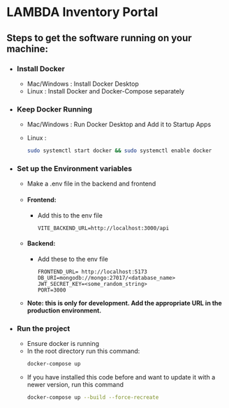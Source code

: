 # LAMBDA Inventory Portal

## Steps to get the software running on your machine:

- ### Install Docker
    - Mac/Windows : Install Docker Desktop
    - Linux : Install Docker and Docker-Compose separately

- ### Keep Docker Running
    - Mac/Windows : Run Docker Desktop and Add it to Startup Apps
    - Linux :

        ```bash
        sudo systemctl start docker && sudo systemctl enable docker
        ```

        <!-- Has to be modified, not verified if its right -->

- ### Set up the Environment variables
    - Make a .env file in the backend and frontend
    - #### Frontend:
        - Add this to the env file
            ```env
            VITE_BACKEND_URL=http://localhost:3000/api
            ```
    - #### Backend:
        - Add these to the env file
            ```env
            FRONTEND_URL= http://localhost:5173 
            DB_URI=mongodb://mongo:27017/<database_name>
            JWT_SECRET_KEY=<some_random_string>
            PORT=3000
            ```
    - **Note: this is only for development. Add the appropriate URL in the production environment.**

- ### Run the project
    - Ensure docker is running
    - In the root directory run this command:
        ```bash
        docker-compose up
        ```
    - If you have installed this code before and want to update it with a newer version, run this command
        ```bash
        docker-compose up --build --force-recreate
        ```
